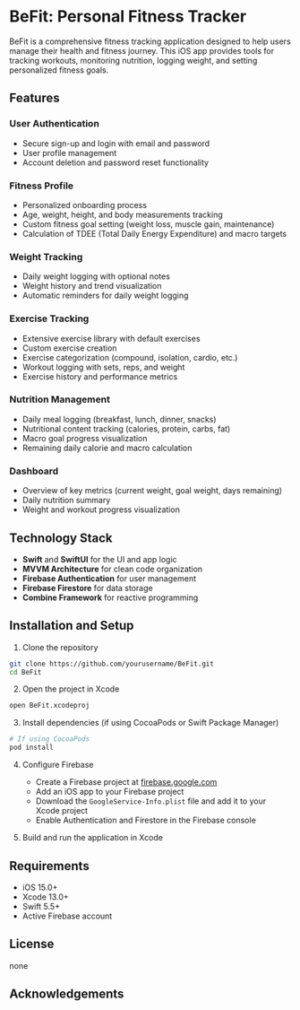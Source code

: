 # BeFit: Personal Fitness Tracker

BeFit is a comprehensive fitness tracking application designed to help users manage their health and fitness journey. This iOS app provides tools for tracking workouts, monitoring nutrition, logging weight, and setting personalized fitness goals.

## Features

### User Authentication
- Secure sign-up and login with email and password
- User profile management
- Account deletion and password reset functionality

### Fitness Profile
- Personalized onboarding process
- Age, weight, height, and body measurements tracking
- Custom fitness goal setting (weight loss, muscle gain, maintenance)
- Calculation of TDEE (Total Daily Energy Expenditure) and macro targets

### Weight Tracking
- Daily weight logging with optional notes
- Weight history and trend visualization
- Automatic reminders for daily weight logging

### Exercise Tracking
- Extensive exercise library with default exercises
- Custom exercise creation
- Exercise categorization (compound, isolation, cardio, etc.)
- Workout logging with sets, reps, and weight
- Exercise history and performance metrics

### Nutrition Management
- Daily meal logging (breakfast, lunch, dinner, snacks)
- Nutritional content tracking (calories, protein, carbs, fat)
- Macro goal progress visualization
- Remaining daily calorie and macro calculation

### Dashboard
- Overview of key metrics (current weight, goal weight, days remaining)
- Daily nutrition summary
- Weight and workout progress visualization

## Technology Stack

- **Swift** and **SwiftUI** for the UI and app logic
- **MVVM Architecture** for clean code organization
- **Firebase Authentication** for user management
- **Firebase Firestore** for data storage
- **Combine Framework** for reactive programming

## Installation and Setup

1. Clone the repository
```bash
git clone https://github.com/yourusername/BeFit.git
cd BeFit
```

2. Open the project in Xcode
```bash
open BeFit.xcodeproj
```

3. Install dependencies (if using CocoaPods or Swift Package Manager)
```bash
# If using CocoaPods
pod install
```

4. Configure Firebase
   - Create a Firebase project at [firebase.google.com](https://firebase.google.com)
   - Add an iOS app to your Firebase project
   - Download the `GoogleService-Info.plist` file and add it to your Xcode project
   - Enable Authentication and Firestore in the Firebase console

5. Build and run the application in Xcode

## Requirements

- iOS 15.0+
- Xcode 13.0+
- Swift 5.5+
- Active Firebase account

## License

none 

## Acknowledgements


